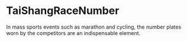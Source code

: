 # TaiShangRaceNumber
In mass sports events such as marathon and cycling, the number plates worn by the competitors are an indispensable element.
